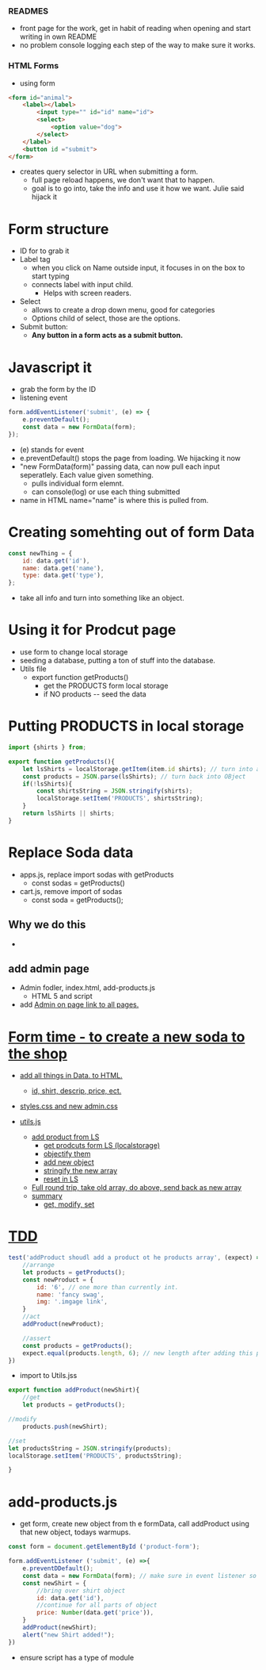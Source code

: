 ### READMES
* front page for the work, get in habit of reading when opening and start writing in own README
* no problem console logging each step of the way to make sure it works.

### HTML Forms
* using form
``` html
<form id="animal">
    <label></label>
        <input type="" id="id" name="id">
        <select>
            <option value="dog">
        </select>
    </label>
    <button id ="submit">
</form>
```
* creates query selector in URL when submitting a form.
    * full page reload happens, we don't want that to happen.
    * goal is to go into, take the info and use it how we want. Julie said hijack it
 
 # Form structure
 * ID for to grab it
 * Label tag
    * when you click on Name outside input, it focuses in on the box to start typing
    * connects label with input child.
        * Helps with screen readers.
* Select
    * allows to create a drop down menu, good for categories
    * Options child of select, those are the options.
* Submit button:
    * **Any button in a form acts as a submit button.**

# Javascript it
* grab the form by the ID
* listening event
``` javascript
form.addEventListener('submit', (e) => {
    e.preventDefault();
    const data = new FormData(form);
});
```
* (e) stands for event
* e.preventDefault() stops the page from loading. We hijacking it now
* "new FormData(form)" passing data, can now pull each input seperatlely. Each value given something.
    * pulls individual form elemnt.
    * can console(log) or use each thing submitted
* name in HTML name="name" is where this is pulled from. 

# Creating somehting out of form Data
``` javascript
const newThing = {
    id: data.get('id'),
    name: data.get('name'),
    type: data.get('type'),
};
```
* take all info and turn into something like an object.

# Using it for Prodcut page
* use form to change local storage
* seeding a database, putting a ton of stuff into the database.
* Utils file
    * export function getProducts()
        * get the PRODUCTS form local storage
        * if NO products -- seed the data

# Putting PRODUCTS in local storage
``` javascript
import {shirts } from;

export function getProducts(){
    let lsShirts = localStorage.getItem(item.id shirts); // turn into a string
    const products = JSON.parse(lsShirts); // turn back into OBject
    if(!lsShirts){
        const shirtsString = JSON.stringify(shirts);
        localStorage.setItem('PRODUCTS', shirtsString);
    }
    return lsShirts || shirts;
}
```

# Replace Soda data
* apps.js, replace import sodas with getProducts
    * const sodas = getProducts()
* cart.js, remove import of sodas
    * const soda = getProducts();

## Why we do this
* 

## add admin page
* Admin fodler, index.html, add-products.js
    * HTML 5 and script
* add <a href="./admin">Admin on page link to all pages.

# Form time - to create a new soda to the shop
* add all things in Data. to HTML.
    * id, shirt, descrip, price, ect.
* styles.css and new admin.css

* utils.js
    * add product from LS
        * get prodcuts form LS (localstorage)
        * objectify them
        * add new object
        * stringify the new array
        * reset in LS
    * Full round trip, take old array, do above, send back as new array
    * summary
        * get, modify, set

# TDD
``` javascript
test('addProduct shoudl add a product ot he products array', (expect) =>{
    //arrange
    let products = getProducts();
    const newProduct = {
        id: '6', // one more than currently int.
        name: 'fancy swag',
        img: '.imgage link',
    }
    //act
    addProduct(newProduct);

    //assert
    const products = getProducts();
    expect.equal(products.length, 6); // new length after adding this product
})
```
* import to Utils.jss

``` javascript
export function addProduct(newShirt){
    //get
    let products = getProducts();

//modify
    products.push(newShirt);

//set
let productsString = JSON.stringify(products);
localStorage.setItem('PRODUCTS', productsString);

}
```

# add-products.js
* get form, create new object from th e formData, call addProduct using that new object, todays warmups.
``` javascript
const form = document.getElementById ('product-form');

form.addEventListener ('submit', (e) =>{
    e.preventDDefault();
    const data = new FormData(form); // make sure in event listener so it runs when button pushed
    const newShirt = {
        //bring over shirt object
        id: data.get('id'),
        //continue for all parts of object
        price: Number(data.get('price')),
    }
    addProduct(newShirt);
    alert("new Shirt added!");
})
```
* ensure script has a type of module
